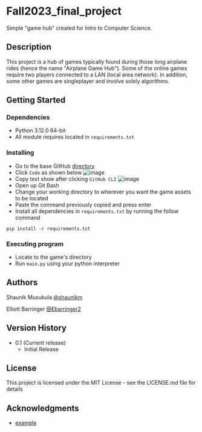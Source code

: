 # Fall2023_final_project
Simple "game hub" created for Intro to Computer Science.

## Description

This project is a hub of games typically found during those long airplane rides (hence the name "Airplane Game Hub"). Some of the online games require two players connected to a LAN (local area network). In addition, some other games are singleplayer and involve solely algorithms.

## Getting Started

### Dependencies

* Python 3.12.0 64-bit
* All module requires located in `requirements.txt`

### Installing

* Go to the base GitHub [directory](https://github.com/Ebarringer2/Airplane-Game-Hub)
* Click `Code` as shown below
![image](https://github.com/Ebarringer2/Airplane-Game-Hub/assets/68877932/47cb1db1-e8f1-4dff-b8dd-f2ac9dc17e61)
* Copy text show after clicking `GitHub CLI`
![image](https://github.com/Ebarringer2/Airplane-Game-Hub/assets/68877932/33c00e59-b165-478a-a500-e30606bbd224)
* Open up Git Bash
* Change your working directory to wherever you want the game assets to be located
* Paste the command previously copied and press enter
* Install all dependencies in `requirements.txt` by running the follow command
```
pip install -r requirements.txt
```

### Executing program

* Locate to the game's directory
* Run `main.py` using your python interpreter

## Authors

Shaunik Musukula
[@shaunikm](https://github.come/shaunikm/)

Elliott Barringer
[@Ebarringer2](https://github.com/Ebarringer2/)

## Version History

* 0.1 (Current release)
    * Initial Release

## License

This project is licensed under the MIT License - see the LICENSE.md file for details

## Acknowledgments

* [example](example)
